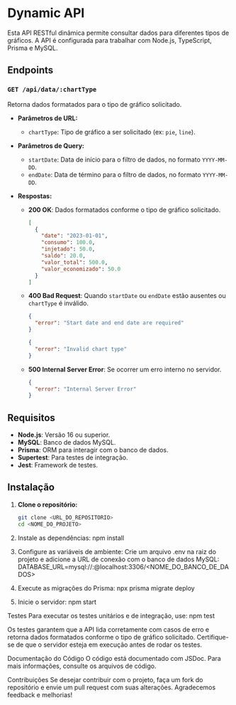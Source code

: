 # Dynamic API

Esta API RESTful dinâmica permite consultar dados para diferentes tipos de gráficos. A API é configurada para trabalhar com Node.js, TypeScript, Prisma e MySQL.

## Endpoints

### `GET /api/data/:chartType`

Retorna dados formatados para o tipo de gráfico solicitado.

- **Parâmetros de URL:**
  - `chartType`: Tipo de gráfico a ser solicitado (ex: `pie`, `line`).

- **Parâmetros de Query:**
  - `startDate`: Data de início para o filtro de dados, no formato `YYYY-MM-DD`.
  - `endDate`: Data de término para o filtro de dados, no formato `YYYY-MM-DD`.

- **Respostas:**
  - **200 OK**: Dados formatados conforme o tipo de gráfico solicitado.
    ```json
    [
      {
        "date": "2023-01-01",
        "consumo": 100.0,
        "injetado": 50.0,
        "saldo": 20.0,
        "valor_total": 500.0,
        "valor_economizado": 50.0
      }
    ]
    ```
  - **400 Bad Request**: Quando `startDate` ou `endDate` estão ausentes ou `chartType` é inválido.
    ```json
    {
      "error": "Start date and end date are required"
    }
    ```
    ```json
    {
      "error": "Invalid chart type"
    }
    ```
  - **500 Internal Server Error**: Se ocorrer um erro interno no servidor.
    ```json
    {
      "error": "Internal Server Error"
    }
    ```

## Requisitos

- **Node.js**: Versão 16 ou superior.
- **MySQL**: Banco de dados MySQL.
- **Prisma**: ORM para interagir com o banco de dados.
- **Supertest**: Para testes de integração.
- **Jest**: Framework de testes.

## Instalação

1. **Clone o repositório:**
   ```bash
   git clone <URL_DO_REPOSITORIO>
   cd <NOME_DO_PROJETO>

2. Instale as dependências:
npm install

3. Configure as variáveis de ambiente:
Crie um arquivo .env na raiz do projeto e adicione a URL de conexão com o banco de dados MySQL:
DATABASE_URL=mysql://<USUARIO>:<SENHA>@localhost:3306/<NOME_DO_BANCO_DE_DADOS>

4. Execute as migrações do Prisma:
npx prisma migrate deploy

5. Inicie o servidor:
npm start

Testes
Para executar os testes unitários e de integração, use:
npm test

Os testes garantem que a API lida corretamente com casos de erro e retorna dados formatados conforme o tipo de gráfico solicitado. Certifique-se de que o servidor esteja em execução antes de rodar os testes.

Documentação do Código
O código está documentado com JSDoc. Para mais informações, consulte os arquivos de código.

Contribuições
Se desejar contribuir com o projeto, faça um fork do repositório e envie um pull request com suas alterações. Agradecemos feedback e melhorias!

